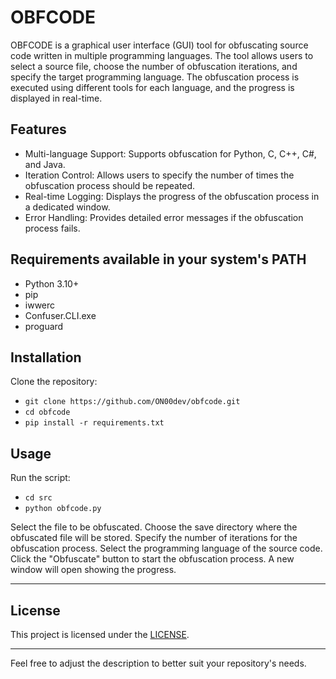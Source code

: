# OBFCODE

OBFCODE is a graphical user interface (GUI) tool for obfuscating source code written in multiple programming languages. The tool allows users to select a source file, choose the number of obfuscation iterations, and specify the target programming language. The obfuscation process is executed using different tools for each language, and the progress is displayed in real-time.

## Features

- Multi-language Support: Supports obfuscation for Python, C, C++, C#, and Java.
- Iteration Control: Allows users to specify the number of times the obfuscation process should be repeated.
- Real-time Logging: Displays the progress of the obfuscation process in a dedicated window.
- Error Handling: Provides detailed error messages if the obfuscation process fails.

## Requirements available in your system's PATH

- Python 3.10+
- pip
- iwwerc
- Confuser.CLI.exe
- proguard
  
## Installation

Clone the repository:
- `git clone https://github.com/ON00dev/obfcode.git`
- `cd obfcode`
- `pip install -r requirements.txt`

## Usage

Run the script:
- `cd src`
- `python obfcode.py`

Select the file to be obfuscated.
Choose the save directory where the obfuscated file will be stored.
Specify the number of iterations for the obfuscation process.
Select the programming language of the source code.
Click the "Obfuscate" button to start the obfuscation process. A new window will open showing the progress.

--------------------------------------------------------------------------------------------------------------------------
## License

This project is licensed under the [LICENSE](LICENSE).

--------------------------------------------------------------------------------------------------------------------------
Feel free to adjust the description to better suit your repository's needs.
